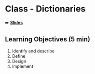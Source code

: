 <!-- .slide: data-background="./Images/header.svg" data-background-repeat="none" data-background-size="40% 40%" data-background-position="center 10%" class="header" -->
# Class - Dictionaries

<!-- Put a link to the slides so that students can find them -->

➡️ [**Slides**](https://docs.google.com/presentation/d/1WEFTBThonUYCQAFtrDxtDh-8RSVgdMJlc4vkjpCCDZA/edit?usp=sharing)

## Learning Objectives (5 min)

1. Identify and describe
1. Define
1. Design
1. Implement
